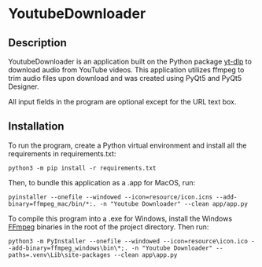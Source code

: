 # YoutubeDownloader

## Description

YoutubeDownloader is an application built on the Python package <a href="https://github.com/yt-dlp/yt-dlp">yt-dlp</a> to download audio from YouTube videos. This application utilizes ffmpeg to trim audio files upon download and was created using PyQt5 and PyQt5 Designer.

All input fields in the program are optional except for the URL text box.

## Installation
To run the program, create a Python virtual environment and install all the requirements in requirements.txt:

`python3 -m pip install -r requirements.txt`

Then, to bundle this application as a .app for MacOS, run:

`pyinstaller --onefile --windowed --icon=resource/icon.icns --add-binary=ffmpeg_mac/bin/*:. -n "Youtube Downloader" --clean app/app.py`

To compile this program into a .exe for Windows, install the Windows <a href="https://ffmpeg.org/download.html#build-windows">FFmpeg</a> binaries in the root of the project directory. Then run:

`python3 -m PyInstaller --onefile --windowed --icon=resource\icon.ico --add-binary=ffmpeg_windows\bin\*;. -n "Youtube Downloader" --paths=.venv\Lib\site-packages --clean app\app.py`

